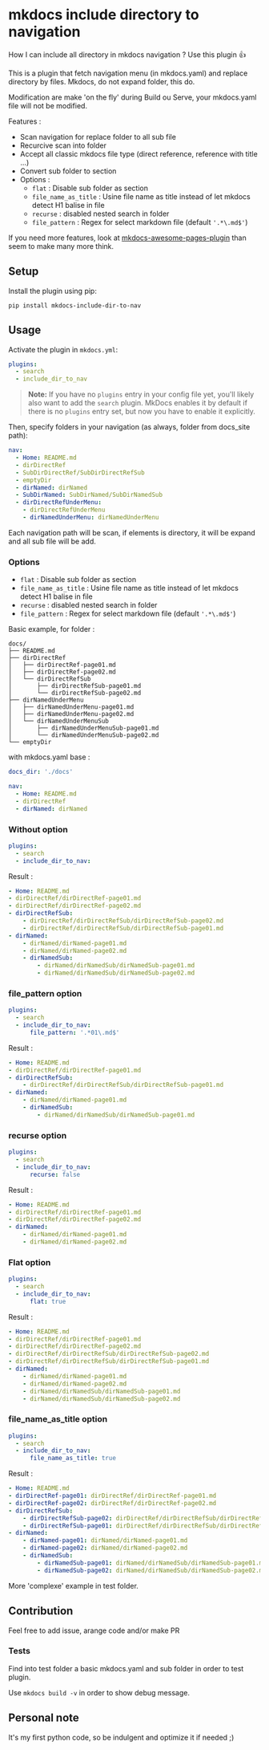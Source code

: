 # mkdocs include directory to navigation #

How I can include all directory in mkdocs navigation ? Use this plugin 👍

This is a plugin that fetch navigation menu (in mkdocs.yaml) and replace directory by files. Mkdocs, do not expand folder, this do.

Modification are make 'on the fly' during Build ou Serve, your mkdocs.yaml file will not be modified.

Features :

- Scan navigation for replace folder to all sub file
- Recurcive scan into folder
- Accept all classic mkdocs file type (direct reference, reference with title ...)
- Convert sub folder to section
- Options :
    - `flat` : Disable sub folder as section
    - `file_name_as_title` : Usine file name as title instead of let mkdocs detect H1 balise in file
    - `recurse` : disabled nested search in folder
    - `file_pattern` : Regex for select markdown file (default `'.*\.md$'`)

If you need more features, look at [mkdocs-awesome-pages-plugin](https://github.com/lukasgeiter/mkdocs-awesome-pages-plugin>) than seem to make many more think.

## Setup ##

Install the plugin using pip:

`pip install mkdocs-include-dir-to-nav`

## Usage ##

Activate the plugin in `mkdocs.yml`:

```yaml
plugins:
  - search
  - include_dir_to_nav
```

> **Note:** If you have no `plugins` entry in your config file yet, you'll likely also want to add the `search` plugin. MkDocs enables it by default if there is no `plugins` entry set, but now you have to enable it explicitly.

Then, specify folders in your navigation (as always, folder from docs_site path):

```yaml
nav:
  - Home: README.md
  - dirDirectRef
  - SubDirDirectRef/SubDirDirectRefSub
  - emptyDir
  - dirNamed: dirNamed
  - SubDirNamed: SubDirNamed/SubDirNamedSub
  - dirDirectRefUnderMenu:
    - dirDirectRefUnderMenu
    - dirNamedUnderMenu: dirNamedUnderMenu
```

Each navigation path will be scan, if elements is directory, it will be expand and all sub file will be add.

### Options ###

- `flat` : Disable sub folder as section
- `file_name_as_title` : Usine file name as title instead of let mkdocs detect H1 balise in file
- `recurse` : disabled nested search in folder
- `file_pattern` : Regex for select markdown file (default `'.*\.md$'`)

Basic example, for folder :

```shell
docs/
├── README.md
├── dirDirectRef
│   ├── dirDirectRef-page01.md
│   ├── dirDirectRef-page02.md
│   └── dirDirectRefSub
│       ├── dirDirectRefSub-page01.md
│       └── dirDirectRefSub-page02.md
├── dirNamedUnderMenu
│   ├── dirNamedUnderMenu-page01.md
│   ├── dirNamedUnderMenu-page02.md
│   └── dirNamedUnderMenuSub
│       ├── dirNamedUnderMenuSub-page01.md
│       └── dirNamedUnderMenuSub-page02.md
└── emptyDir
```

with mkdocs.yaml base :

```yaml
docs_dir: './docs'

nav:
  - Home: README.md
  - dirDirectRef
  - dirNamed: dirNamed
```

### Without option ####

```yaml
plugins:
  - search
  - include_dir_to_nav:
```

Result :

```yaml
- Home: README.md
- dirDirectRef/dirDirectRef-page01.md
- dirDirectRef/dirDirectRef-page02.md
- dirDirectRefSub:
    - dirDirectRef/dirDirectRefSub/dirDirectRefSub-page02.md
    - dirDirectRef/dirDirectRefSub/dirDirectRefSub-page01.md
- dirNamed:
    - dirNamed/dirNamed-page01.md
    - dirNamed/dirNamed-page02.md
    - dirNamedSub:
        - dirNamed/dirNamedSub/dirNamedSub-page01.md
        - dirNamed/dirNamedSub/dirNamedSub-page02.md
```

### file_pattern option ####

```yaml
plugins:
  - search
  - include_dir_to_nav:
      file_pattern: '.*01\.md$'
```

Result :

```yaml
- Home: README.md
- dirDirectRef/dirDirectRef-page01.md
- dirDirectRefSub:
    - dirDirectRef/dirDirectRefSub/dirDirectRefSub-page01.md
- dirNamed:
    - dirNamed/dirNamed-page01.md
    - dirNamedSub:
        - dirNamed/dirNamedSub/dirNamedSub-page01.md
```

### recurse option ####

```yaml
plugins:
  - search
  - include_dir_to_nav:
      recurse: false
```

Result :

```yaml
- Home: README.md
- dirDirectRef/dirDirectRef-page01.md
- dirDirectRef/dirDirectRef-page02.md
- dirNamed:
    - dirNamed/dirNamed-page01.md
    - dirNamed/dirNamed-page02.md
```

### Flat option ####

```yaml
plugins:
  - search
  - include_dir_to_nav:
      flat: true
```

Result :

```yaml
- Home: README.md
- dirDirectRef/dirDirectRef-page01.md
- dirDirectRef/dirDirectRef-page02.md
- dirDirectRef/dirDirectRefSub/dirDirectRefSub-page02.md
- dirDirectRef/dirDirectRefSub/dirDirectRefSub-page01.md
- dirNamed:
    - dirNamed/dirNamed-page01.md
    - dirNamed/dirNamed-page02.md
    - dirNamed/dirNamedSub/dirNamedSub-page01.md
    - dirNamed/dirNamedSub/dirNamedSub-page02.md
```

### file_name_as_title option ####

```yaml
plugins:
  - search
  - include_dir_to_nav:
      file_name_as_title: true
```

Result :

```yaml
- Home: README.md
- dirDirectRef-page01: dirDirectRef/dirDirectRef-page01.md
- dirDirectRef-page02: dirDirectRef/dirDirectRef-page02.md
- dirDirectRefSub:
    - dirDirectRefSub-page02: dirDirectRef/dirDirectRefSub/dirDirectRefSub-page02.md
    - dirDirectRefSub-page01: dirDirectRef/dirDirectRefSub/dirDirectRefSub-page01.md
- dirNamed:
    - dirNamed-page01: dirNamed/dirNamed-page01.md
    - dirNamed-page02: dirNamed/dirNamed-page02.md
    - dirNamedSub:
        - dirNamedSub-page01: dirNamed/dirNamedSub/dirNamedSub-page01.md
        - dirNamedSub-page02: dirNamed/dirNamedSub/dirNamedSub-page02.md
```

More 'complexe' example in test folder.

## Contribution ##

Feel free to add issue, arange code and/or make PR

### Tests ###

Find into test folder a basic mkdocs.yaml and sub folder in order to test plugin.

Use `mkdocs build -v` in order to show debug message.

## Personal note ##

It's my first python code, so be indulgent and optimize it if needed ;)